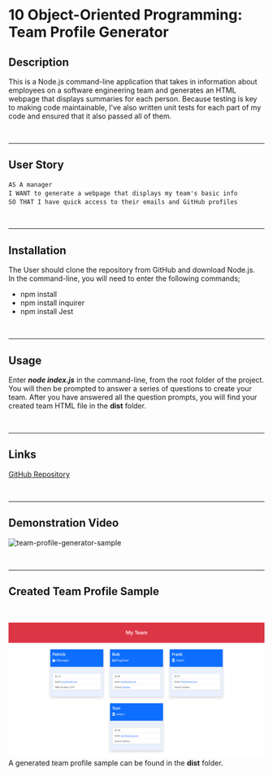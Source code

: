 # 10 Object-Oriented Programming: Team Profile Generator

## Description
This is a Node.js command-line application that takes in information about employees on a software engineering team and generates an HTML webpage that displays summaries for each person. Because testing is key to making code maintainable, I've also written unit tests for each part of my code and ensured that it also passed all of them.

&nbsp;

---
## User Story

```md
AS A manager
I WANT to generate a webpage that displays my team's basic info
SO THAT I have quick access to their emails and GitHub profiles
```

&nbsp;

---
## Installation

The User should clone the repository from GitHub and download Node.js.  
In the command-line, you will need to enter the following commands;
* npm install
* npm install inquirer
* npm install Jest
 
&nbsp;

---
## Usage

Enter ***node index.js*** in the command-line, from the root folder of the project.  You will then be prompted to answer a series of questions to create your team.  After you have answered all the question prompts, you will find your created team HTML file in the **dist** folder.

&nbsp;

---
## Links

[GitHub Repository](https://github.com/MorningSol/team-profile-generator)
 
&nbsp;

---
## Demonstration Video

![team-profile-generator-sample](https://user-images.githubusercontent.com/98545619/169610072-4d615e9e-9a6d-452f-a808-5ce1aba77860.png)

&nbsp;

---
## Created Team Profile Sample

&nbsp;

![sample team profile](./Assets/team-profile-generator-sample.png)
A generated team profile sample can be found in the **dist** folder.
